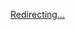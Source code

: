[Redirecting...]({{config.index}})

<script>
  window.location.replace('{{config.projects_index}}')
</script>
